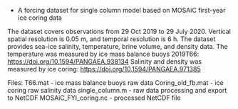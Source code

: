 * A forcing dataset for single column model based on MOSAiC first-year ice coring data

The dataset covers observations from 29 Oct 2019 to 29 July 2020.
Vertical spatial resolution is 0.05 m, and temporal resolution is 6 h.
The dataset provides sea-ice salinity, temperature, brine volume, and density data.
The temperature was measured by ice mass balance buoys 2019T66: https://doi.org/10.1594/PANGAEA.938134
Salinity and density was measured by ice coring: https://doi.org/10.1594/PANGAEA.971385

Files:
T66.mat - ice mass balance buoys raw data
Coring_old_fb.mat - ice coring raw salinity data
single_column.m - raw data processing and export to NetCDF
MOSAiC_FYI_coring.nc - processed NetCDF file
